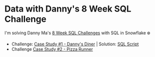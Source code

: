 # Data with Danny's 8 Week SQL Challenge
I'm solving Danny Ma's [8 Week SQL Challenges](https://8weeksqlchallenge.com/) with SQL in Snowflake ❄️

* Challenge: [Case Study #1 - Danny's Diner](https://8weeksqlchallenge.com/case-study-1/) | Solution: [SQL Script](https://github.com/elaine-yuan/data_with_danny_8_week_sql_challenge/blob/main/Case%20Study%201%20Dannys%20Diner.sql)
* Challenge [Case Study #2 - Pizza Runner](https://8weeksqlchallenge.com/case-study-2/)
